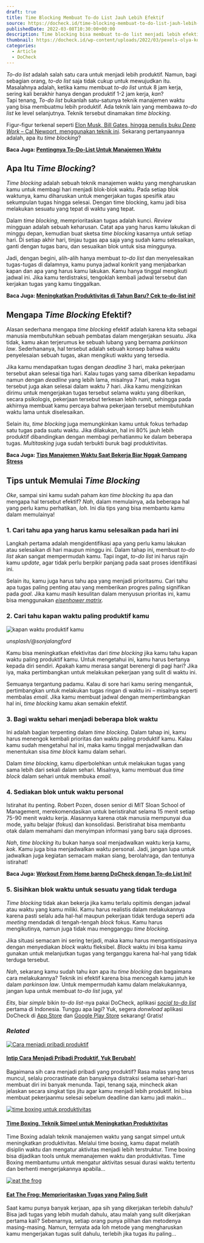 ```yaml
---
draft: true
title: Time Blocking Membuat To-do List Jauh Lebih Efektif
source: https://docheck.id/time-blocking-membuat-to-do-list-jauh-lebih-efektif/
publishedDate: 2022-03-08T10:30:00+00:00
description: Time blocking bisa membuat to-do list menjadi lebih efektif. Kira-kira apa itu time blocking dan mengapa efektif serta bagaimana bentuknya?
thumbnail: https://docheck.id/wp-content/uploads/2022/03/pexels-olya-kobruseva-5408684-1200x800.jpg
categories:
  - Article
  - DoCheck
---
```


_To-do list_ adalah salah satu cara untuk menjadi lebih produktif. Namun, bagi sebagian orang, _to-do list_ saja tidak cukup untuk mewujudkan itu. Masalahnya adalah, ketika kamu membuat _to-do list_ untuk 8 jam kerja, sering kali berakhir hanya dengan produktif 1-2 jam kerja, _kan_?  
Tapi tenang, _To-do list_ bukanlah satu-satunya teknik manajemen waktu yang bisa membuatmu lebih produktif. Ada teknik lain yang membawa _to-do list_ ke level selanjutnya. Teknik tersebut dinamakan _time blocking_.

Figur-figur terkenal seperti [Elon Musk, Bill Gates, hingga penulis buku _Deep Work_ – Cal Newport, menggunakan teknik ini](https://blog.rescuetime.com/time-blocking-101/). Sekarang pertanyaannya adalah, apa itu _time blocking_?

**Baca Juga: [Pentingnya To-Do-List Untuk Manajemen Waktu](https://docheck.id/pentingnya-to-do-list-untuk-manajemen-waktu/)**

## Apa Itu _Time Blocking_?

_Time blocking_ adalah sebuah teknik manajemen waktu yang mengharuskan kamu untuk membagi hari menjadi blok-blok waktu. Pada setiap blok waktunya, kamu diharuskan untuk mengerjakan tugas spesifik atau sekumpulan tugas hingga selesai. Dengan time blocking, kamu jadi bisa melakukan sesuatu yang tepat di waktu yang tepat.

Dalam _time blocking_, memprioritaskan tugas adalah kunci. _Review_ mingguan adalah sebuah keharusan. Catat apa yang harus kamu lakukan di minggu depan, kemudian buat sketsa _time blocking_ kasarnya untuk setiap hari. Di setiap akhir hari, tinjau tugas apa saja yang sudah kamu selesaikan, ganti dengan tugas baru, dan sesuaikan blok untuk sisa minggunya.

Jadi, dengan begini, alih-alih hanya membuat _to-do list_ dan menyelesaikan tugas-tugas di dalamnya, kamu punya jadwal konkrit yang menjabarkan kapan dan apa yang harus kamu lakukan. Kamu hanya tinggal mengikuti jadwal ini. Jika kamu terdistraksi, tengoklah kembali jadwal tersebut dan kerjakan tugas yang kamu tinggalkan.

**Baca Juga: [Meningkatkan Produktivitas di Tahun Baru? Cek to-do-list ini!](https://docheck.id/meningkatkan-produktivitas-di-tahun-baru-cek-to-do-list-ini/)**

## Mengapa _Time Blocking_ Efektif?

Alasan sederhana mengapa _time blocking_ efektif adalah karena kita sebagai manusia membutuhkan sebuah pembatas dalam mengerjakan sesuatu. Jika tidak, kamu akan terjerumus ke sebuah lubang yang bernama _parkinson law_. Sederhananya, hal tersebut adalah sebuah konsep bahwa waktu penyelesaian sebuah tugas, akan mengikuti waktu yang tersedia.

Jika kamu mendapatkan tugas dengan _deadline_ 3 hari, maka pekerjaan tersebut akan selesai tiga hari. Kalau tugas yang sama diberikan kepadamu namun dengan _deadline_ yang lebih lama, misalnya 7 hari, maka tugas tersebut juga akan selesai dalam waktu 7 hari. Jika kamu mengizinkan dirimu untuk mengerjakan tugas tersebut selama waktu yang diberikan, secara psikologis, pekerjaan tersebut terkesan lebih rumit, sehingga pada akhirnya membuat kamu percaya bahwa pekerjaan tersebut membutuhkan waktu lama untuk diselesaikan.

Selain itu, _time blocking_ juga memungkinkan kamu untuk fokus terhadap satu tugas pada suatu waktu. Jika dilakukan, hal ini 80% jauh lebih produktif dibandingkan dengan membagi perhatianmu ke dalam beberapa tugas. _Multitasking_ juga sudah terbukti buruk bagi produktivitas.

**Baca Juga: [Tips Manajemen Waktu Saat Bekerja Biar Nggak Gampang Stress](https://docheck.id/tips-manajemen-waktu-saat-bekerja-biar-nggak-gampang-stress/)**

## Tips untuk Memulai _Time Blocking_

_Oke_, sampai sini kamu sudah paham _kan time blocking_ itu apa dan mengapa hal tersebut efektif? _Nah_, dalam memulainya, ada beberapa hal yang perlu kamu perhatikan, _loh_. Ini dia tips yang bisa membantu kamu dalam memulainya!

### 1\. Cari tahu apa yang harus kamu selesaikan pada hari ini

Langkah pertama adalah mengidentifikasi apa yang perlu kamu lakukan atau selesaikan di hari maupun minggu ini. Dalam tahap ini, membuat _to-do list_ akan sangat mempermudah kamu. Tapi ingat, _to-do list_ ini harus rajin kamu _update_, agar tidak perlu berpikir panjang pada saat proses identifikasi ini.

Selain itu, kamu juga harus tahu apa yang menjadi prioritasmu. Cari tahu apa tugas paling penting atau yang memberikan progres paling signifikan pada _goal_. Jika kamu masih kesulitan dalam menyusun prioritas ini, kamu bisa menggunakan _[eisenhower matrix](https://docheck.id/mit-apa-dan-bagaimana-cara-menentukannya/)._

### 2\. Cari tahu kapan waktu paling produktif kamu

![kapan waktu produktif kamu](https://docheck.id/wp-content/uploads/2022/07/waktu.jpg)

_unsplash/@sonjalangford_

Kamu bisa meningkatkan efektivitas dari _time blocking_ jika kamu tahu kapan waktu paling produktif kamu. Untuk mengetahui ini, kamu harus bertanya kepada diri sendiri. Apakah kamu merasa sangat berenergi di pagi hari? Jika iya, maka pertimbangkan untuk melakukan pekerjaan yang sulit di waktu ini.

Semuanya tergantung padamu. Kalau di sore hari kamu sering mengantuk, pertimbangkan untuk melakukan tugas ringan di waktu ini – misalnya seperti membalas _email_. Jika kamu membuat jadwal dengan mempertimbangkan hal ini, _time blocking_ kamu akan semakin efektif.

### 3\. Bagi waktu sehari menjadi beberapa blok waktu

Ini adalah bagian terpenting dalam _time blocking_. Dalam tahap ini, kamu harus menengok kembali prioritas dan waktu paling produktif kamu. Kalau kamu sudah mengetahui hal ini, maka kamu tinggal menjadwalkan dan menentukan sisa _time block_ kamu dalam sehari.

Dalam _time blocking_, kamu diperbolehkan untuk melakukan tugas yang sama lebih dari sekali dalam sehari. Misalnya, kamu membuat dua _time block_ dalam sehari untuk membuka _email._

### 4\. Sediakan blok untuk waktu personal

Istirahat itu penting. Robert Pozen, dosen senior di MIT Sloan School of Management, merekomendasikan untuk beristirahat selama 15 menit setiap 75-90 menit waktu kerja. Alasannya karena otak manusia mempunyai dua mode, yaitu belajar (fokus) dan konsolidasi. Beristirahat bisa membantu otak dalam memahami dan menyimpan informasi yang baru saja diproses.

_Nah_, _time blocking_ itu bukan hanya soal menjadwalkan waktu kerja kamu, _kok_. Kamu juga bisa menjadwalkan waktu personal. Jadi, jangan lupa untuk jadwalkan juga kegiatan semacam makan siang, berolahraga, dan tentunya istirahat!

**Baca Juga: [Workout From Home bareng DoCheck dengan To-do List Ini!](https://docheck.id/workout-from-home-bareng-docheck-dengan-to-di-list-ini/)**

### 5\. Sisihkan blok waktu untuk sesuatu yang tidak terduga

_Time blocking_ tidak akan bekerja jika kamu terlalu opitimis dengan jadwal atau waktu yang kamu miliki. Kamu harus realistis dalam melakukannya karena pasti selalu ada hal-hal maupun pekerjaan tidak terduga seperti ada _meeting_ mendadak di tengah-tengah _block_ fokus. Kamu harus mengikutinya, namun juga tidak mau mengganggu _time blocking._

Jika situasi semacam ini sering terjadi, maka kamu harus mengantisipasinya dengan menyediakan _block_ waktu fleksibel. _Block_ waktu ini bisa kamu gunakan untuk melanjutkan tugas yang terganggu karena hal-hal yang tidak terduga tersebut.

_Nah_, sekarang kamu sudah tahu _kan_ apa itu _time blocking_ dan bagaimana cara melakukannya? Teknik ini efektif karena bisa mencegah kamu jatuh ke dalam _parkinson law_. Untuk mempermudah kamu dalam melakukannya, jangan lupa untuk membuat _to-do list_ juga, ya!

_Eits_, biar _simple_ bikin _to-do list_\-nya pakai DoCheck, aplikasi _[social to-do list](https://docheck.id/)_ pertama di Indonesia. Tunggu apa lagi? Yuk, segera _donwload_ aplikasi DoCheck di [App Store](https://apps.apple.com/id/app/docheck-to-do-list-app/id1603424606?l=id) dan [Google Play Store](https://play.google.com/store/apps/details?id=com.docheck.docheck) sekarang! Gratis!

### _Related_

[![Cara menjadi pribadi produktif](https://i2.wp.com/docheck.id/wp-content/uploads/2022/05/Cover-Menjadi-produktif.jpg?resize=350%2C200&ssl=1)](https://docheck.id/cara-menjadi-produktif/ "Intip Cara Menjadi Pribadi Produktif, Yuk Berubah!")

#### [Intip Cara Menjadi Pribadi Produktif, Yuk Berubah!](https://docheck.id/cara-menjadi-produktif/ "Intip Cara Menjadi Pribadi Produktif, Yuk Berubah!")

Bagaimana sih cara menjadi pribadi yang produktif? Rasa malas yang terus muncul, selalu procrastinate dan banyaknya distraksi selama sehari-hari membuat diri ini banyak menunda. Tapi, tenang saja, mincheck akan jelaskan secara singkat tips jitu agar kamu menjadi lebih produktif. Ini bisa membuat pekerjaanmu selesai sebelum deadline dan kamu jadi makin…

[![time boxing untuk produktivitas](https://i2.wp.com/docheck.id/wp-content/uploads/2022/06/pexels-michaela-295826.jpg?resize=350%2C200&ssl=1)](https://docheck.id/time-boxing-untuk-produktivitas/ "Time Boxing, Teknik Simpel untuk Meningkatkan Produktivitas")

#### [Time Boxing, Teknik Simpel untuk Meningkatkan Produktivitas](https://docheck.id/time-boxing-untuk-produktivitas/ "Time Boxing, Teknik Simpel untuk Meningkatkan Produktivitas")

Time Boxing adalah teknik manajemen waktu yang sangat simpel untuk meningkatkan produktivitas. Melalui time boxing, kamu dapat melatih disiplin waktu dan mengatur aktivitas menjadi lebih terstruktur. Time boxing bisa dijadikan tools untuk memanajemen waktu dan produktivitas. Time Boxing membantumu untuk mengatur aktivitas sesuai durasi waktu tertentu dan berhenti mengerjakannya apabila…

[![eat the frog](https://i1.wp.com/docheck.id/wp-content/uploads/2022/02/priority.jpg?resize=350%2C200&ssl=1)](https://docheck.id/eat-the-frog-memprioritaskan-tugas-yang-paling-sulit/ "Eat The Frog: Memprioritaskan Tugas yang Paling Sulit")

#### [Eat The Frog: Memprioritaskan Tugas yang Paling Sulit](https://docheck.id/eat-the-frog-memprioritaskan-tugas-yang-paling-sulit/ "Eat The Frog: Memprioritaskan Tugas yang Paling Sulit")

Saat kamu punya banyak kerjaan, apa sih yang dikerjakan terlebih dahulu? Bisa jadi tugas yang lebih mudah dahulu, atau malah yang sulit dikerjakan pertama kali? Sebenarnya, setiap orang punya pilihan dan metodenya masing-masing. Namun, ternyata ada loh metode yang mengharuskan kamu mengerjakan tugas sulit dahulu, terlebih jika tugas itu paling…
